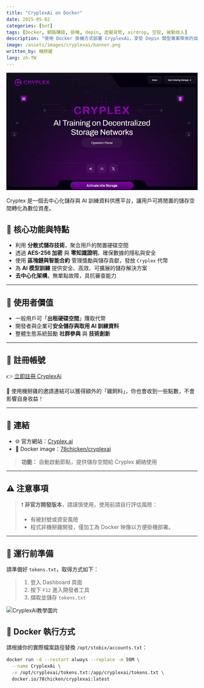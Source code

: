```yaml
---
title: "CryplexAi on Docker"
date: 2025-05-02
categories: [bot]
tags: [Docker, 網路賺錢, 掛機, depin, 虛擬貨幣, airdrop, 空投, 被動收入]
description: "使用 Docker 掛機方式部署 CryplexAi，享受 Depin 類型專案帶來的自動化收益與空投獎勵，無需 KYC 或高效能機器即可參與。"
image: /assets/images/cryplexai/banner.png
written_by: 機掰雞
lang: zh-TW
---
```

![CryplexAi 封面圖](/assets/images/cryplexai/banner.png)

Cryplex 是一個去中心化儲存與 AI 訓練資料供應平台，讓用戶可將閒置的儲存空間轉化為數位資產。

## 📌 核心功能與特點

- 利用 **分散式儲存技術**，聚合用戶的閒置硬碟空間
- 透過 **AES-256 加密** 與 **零知識證明**，確保數據的隱私與安全
- 使用 **區塊鏈與智能合約** 管理獎勵與儲存貢獻，發放 `Cryplex` 代幣
- 為 **AI 模型訓練** 提供安全、高效、可擴展的儲存解決方案
- **去中心化架構**，無單點故障，具抗審查能力

---

## 🎯 使用者價值

- 一般用戶可「**出租硬碟空間**」賺取代幣
- 開發者與企業可**安全儲存與取用 AI 訓練資料**
- 整體生態系統鼓勵 **社群參與** 與 **技術創新**

---
## 📝 註冊帳號

👉 [立即註冊 CryplexAi](https://app.cryplex.ai/dashboard?ref=nvvxu)

🎉 使用機掰雞的邀請連結可以獲得額外的「雞飼料」，你也會收到一些點數，不會影響自身收益！

---
## 🔗 連結

- 🌐 官方網站：[Cryplex.ai](https://cryplex.ai/)
- 🐳 Docker image：[78chicken/cryplexai](https://hub.docker.com/r/78chicken/cryplexai)
> **功能：** 自動啟動節點，提供儲存空間給 Cryplex 網絡使用

--- 

## ⚠️ 注意事項

> ❗ **非官方開發版本**，請謹慎使用，使用前請自行評估風險：
> - 有被封號或資安風險
> - 程式非機掰雞開發，僅加工為 Docker 映像以方便掛機部署。

---

## 📁 運行前準備
請準備好 `tokens.txt`，取得方式如下：
>   1. 登入 Dashboard 頁面
>   2. 按下 `F12` 進入開發者工具
>   3. 擷取並儲存 `tokens.txt`
<div style="text-align: left">
  <img src="{{ baseurl }}/assets/images/cryplexai/img.png" width="600" style="display: block; margin-bottom: 16px;" alt="CryplexAi教學圖片"/> 
</div>

## 🐳 Docker 執行方式

請根據你的實際檔案路徑替換 `/opt/stobix/accounts.txt`：
```bash
docker run -d --restart always --replace -m 50M \
  --name CryplexAi \
  -v /opt/cryplexai/tokens.txt:/app/cryplexai/tokens.txt \
  docker.io/78chicken/cryplexai:latest
```

